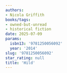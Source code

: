 ```yaml
---
authors:
- Nicola Griffith
books/tags:
- owned-but-unread
- historical fiction
date: 2025-07-09
params:
  isbn13: '9781250056092'
  year: '2014'
slug: '9781250056092'
star_rating: null
title: 'Hild'
---
```



<!--more-->